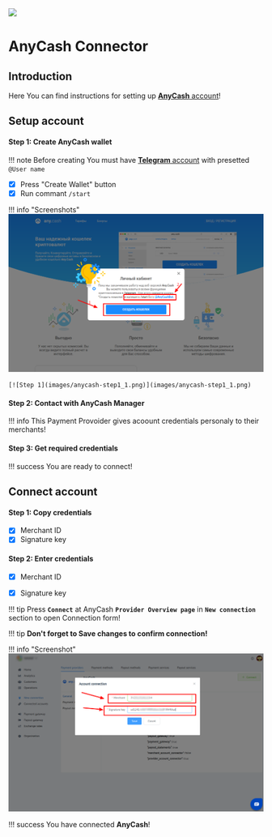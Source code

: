 <img src="https://static.openfintech.io/payment_providers/anycash/logo.svg?w=400" width="400px">

# AnyCash Connector

## Introduction

Here You can find  instructions for setting up <a href="https://any.cash/" target="_blank" rel="noopener">**AnyCash** account</a>! 

## Setup account

#### Step 1: Create AnyCash wallet

!!! note
    Before creating You must have <a href="https://web.telegram.org" target="_blank" rel="noopener">**Telegram** account</a> with presetted ```@User name```

- [x] Press "Create Wallet" button
- [x] Run commant ```/start```

!!! info "Screenshots"
    [![Step 1](images/anycash-step1.png)](images/anycash-step1.png)
    
    [![Step 1](images/anycash-step1_1.png)](images/anycash-step1_1.png)

#### Step 2: Contact with AnyCash Manager

!!! info
    This Payment Provoider gives acoount credentials personaly to their merchants!
    
#### Step 3: Get required credentials

!!! success
    You are ready to connect!
    
## Connect account

#### Step 1: Copy credentials

- [x] Merchant ID
- [x] Signature key

#### Step 2: Enter credentials

- [x] Merchant ID
- [x] Signature key


!!! tip
    Press **```Connect```** at AnyCash **```Provider Overview page```** in **```New connection```** section to open Connection form!

!!! tip
    **Don't forget to Save changes to confirm connection!**

!!! info "Screenshot"
    [![Connect](images/anycash-step_connect.png)](images/anycash-step_connect.png)


!!! success
    You have connected **AnyCash**!